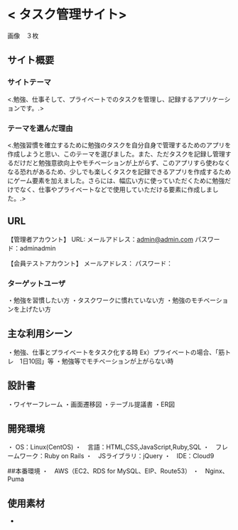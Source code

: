 # < タスク管理サイト>
画像　３枚

## サイト概要
### サイトテーマ
<.勉強、仕事そして、プライベートでのタスクを管理し、記録するアプリケーションです。.>

### テーマを選んだ理由
<.勉強習慣を確立するために勉強のタスクを自分自身で管理するためのアプリを作成しようと思い、このテーマを選びました。また、ただタスクを記録し管理するだけだと勉強意欲向上やモチベーションが上がらず、このアプリすら使わなくなる恐れがあるため、少しでも楽しくタスクを記録できるアプリを作成するためにゲーム要素を加えました。さらには、幅広い方に使っていただくために勉強だけでなく、仕事やプライベートなどで使用していただける要素に作成しました。.>

## URL
【管理者アカウント】
URL:
メールアドレス：admin@admin.com
パスワード：adminadmin

【会員テストアカウント】
メールアドレス：
パスワード：

### ターゲットユーザ
・勉強を習慣したい方
・タスクワークに慣れていない方
・勉強のモチベーションを上げたい方


## 主な利用シーン
・勉強、仕事とプライベートをタスク化する時
Ex）プライベートの場合、「筋トレ　1日10回」等
・勉強等でモチベーションが上がらない時

## 設計書
・ワイヤーフレーム
・画面遷移図
・テーブル提議書
・ER図

## 開発環境
・ OS：Linux(CentOS)
・　言語：HTML,CSS,JavaScript,Ruby,SQL
・　フレームワーク：Ruby on Rails
・　JSライブラリ：jQuery
・　IDE：Cloud9

##本番環境
・　AWS（EC2、RDS for MySQL、EIP、Route53）
・　Nginx、Puma

## 使用素材
- 
